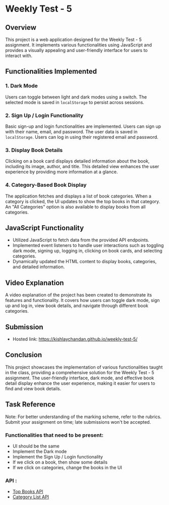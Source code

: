 # Weekly Test - 5

## Overview
This project is a web application designed for the Weekly Test - 5 assignment. It implements various functionalities using JavaScript and provides a visually appealing and user-friendly interface for users to interact with.

## Functionalities Implemented

### 1. Dark Mode
Users can toggle between light and dark modes using a switch. The selected mode is saved in `localStorage` to persist across sessions.

### 2. Sign Up / Login Functionality
Basic sign-up and login functionalities are implemented. Users can sign up with their name, email, and password. The user data is saved in `localStorage`. Users can log in using their registered email and password.

### 3. Display Book Details
Clicking on a book card displays detailed information about the book, including its image, author, and title. This detailed view enhances the user experience by providing more information at a glance.

### 4. Category-Based Book Display
The application fetches and displays a list of book categories. When a category is clicked, the UI updates to show the top books in that category. An "All Categories" option is also available to display books from all categories.

## JavaScript Functionality
- Utilized JavaScript to fetch data from the provided API endpoints.
- Implemented event listeners to handle user interactions such as toggling dark mode, signing up, logging in, clicking on book cards, and selecting categories.
- Dynamically updated the HTML content to display books, categories, and detailed information.

## Video Explanation
A video explanation of the project has been created to demonstrate its features and functionality. It covers how users can toggle dark mode, sign up and log in, view book details, and navigate through different book categories.

## Submission
- Hosted link: https://kishlaychandan.github.io/weekly-test-5/

## Conclusion
This project showcases the implementation of various functionalities taught in the class, providing a comprehensive solution for the Weekly Test - 5 assignment. The user-friendly interface, dark mode, and effective book detail display enhance the user experience, making it easier for users to find and view book details.

## Task Reference
Note: 
For better understanding of the marking scheme, refer to the rubrics.
Submit your assignment on time; late submissions won't be accepted.

### Functionalities that need to be present:
- UI should be the same
- Implement the Dark mode
- Implement the Sign Up / Login functionality
- If we click on a book, then show some details
- If we click on categories, change the books in the UI

### API :
- [Top Books API](https://books-backend.p.goit.global/books/top-books)
- [Category List API](https://books-backend.p.goit.global/books/category-list)


